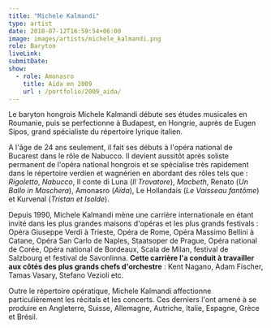 ```yaml
---
title: "Michele Kalmandi"
type: artist
date: 2018-07-12T16:59:54+06:00
image: images/artists/michele_kalmandi.png
role: Baryton
liveLink: 
submitDate: 
show:
  - role: Amonasro
    title: Aïda en 2009
    url : /portfolio/2009_aida/
---
```


Le baryton hongrois Michele Kalmandi débute ses études musicales en Roumanie, puis se perfectionne à Budapest, en Hongrie, auprès de Eugen Sipos, grand spécialiste du répertoire lyrique italien.

A l'âge de 24 ans seulement, il fait ses débuts à l'opéra national de Bucarest dans le rôle de Nabucco. Il devient aussitôt après soliste permanent de l'opéra national hongrois et se spécialise très rapidement dans le répertoire verdien et wagnérien en abordant des rôles tels que : *Rigoletto*, *Nabucco*, Il conte di Luna (*Il Trovatore*), *Macbeth*, Renato (*Un Ballo in Maschera*), Amonasro (*Aïda*), Le Hollandais (*Le Vaisseau fantôme*) et Kurvenal (*Tristan et Isolde*).

Depuis 1990, Michele Kalmandi mène une carrière internationale en étant invité dans les plus grandes maisons d'opéras et les plus grands festivals : Opéra Giuseppe Verdi à Trieste, Opéra de Rome, Opéra Massimo Bellini à Catane, Opéra San Carlo de Naples, Staatsoper de Prague, Opéra national de Corée, Opéra national de Bordeaux, Scala de Milan, festival de Salzbourg et festival de Savonlinna. **Cette carrière l'a conduit à travailler aux côtés des plus grands chefs d'orchestre** : Kent Nagano, Adam Fischer, Tamas Vasary, Stefano Vezioli etc.

Outre le répertoire opératique, Michele Kalmandi affectionne particulièrement les récitals et les concerts. Ces derniers l'ont amené à se produire en Angleterre, Suisse, Allemagne, Autriche, Italie, Espagne, Grèce et Brésil.

